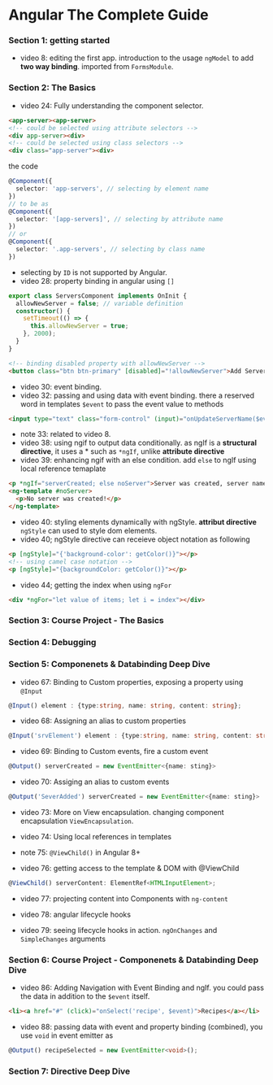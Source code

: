 # Angular The Complete Guide

### Section 1: getting started

- video 8: editing the first app. introduction to the usage `ngModel` to add **two way binding**. imported from `FormsModule`.


### Section 2: The Basics
- video 24: Fully understanding the component selector.
```html
<app-server><app-server>
<!-- could be selected using attribute selectors -->
<div app-server><div>
<!-- could be selected using class selectors -->
<div class="app-server"><div>
```
the code
```typescript
@Component({
  selector: 'app-servers', // selecting by element name
})
// to be as
@Component({
  selector: '[app-servers]', // selecting by attribute name
})
// or
@Component({
  selector: '.app-servers', // selecting by class name
})
```
- selecting by `ID` is not supported by Angular.
- video 28: property binding in angular using `[]`
```typescript
export class ServersComponent implements OnInit {
  allowNewServer = false; // variable definition
  constructor() {
    setTimeout(() => {
      this.allowNewServer = true;
    }, 2000);
  }
}
```
```html
<!-- binding disabled property with allowNewServer -->
<button class="btn btn-primary" [disabled]="!allowNewServer">Add Server</button>
```
- video 30: event binding. 
- video 32: passing and using data with event binding. there a reserved word in templates `$event` to pass the event value to methods
```html
<input type="text" class="form-control" (input)="onUpdateServerName($event)">
```
- note 33: related to video 8.
- video 38: using ngif to output data conditionally. as ngIf is a **structural directive**, it uses a * such as `*ngIf`, unlike **attribute directive**
- video 39: enhancing ngif with an else condition. add `else` to ngIf using local reference temaplate
```html
<p *ngIf="serverCreated; else noServer">Server was created, server name is {{ serverName }}</p>
<ng-template #noServer>
  <p>No server was created!</p>
</ng-template>
```
- video 40: styling elements dynamically with ngStyle. **attribut directive** `ngStyle` can used to style dom elements.
- video 40; ngStyle directive can receieve object notation as following
```html
<p [ngStyle]="{'background-color': getColor()}"></p>
<!-- using camel case notation -->
<p [ngStyle]="{backgroundColor: getColor()}"></p>
```
- video 44; getting the index when using `ngFor`
```html
<div *ngFor="let value of items; let i = index"></div>
```

### Section 3: Course Project - The Basics
### Section 4: Debugging
### Section 5: Componenets & Databinding Deep Dive

- video 67: Binding to Custom properties, exposing a property using `@Input`
```typescript
@Input() element : {type:string, name: string, content: string};
```
- video 68: Assigning an alias to custom properties
```typescript
@Input('srvElement') element : {type:string, name: string, content: string};
```
- video 69: Binding to Custom events, fire a custom event
```typescript
@Output() serverCreated = new EventEmitter<{name: sting}>
```
- video 70: Assiging an alias to custom events
```typescript
@Output('SeverAdded') serverCreated = new EventEmitter<{name: sting}>
```
- video 73: More on View encapsulation. changing component encapsulation `ViewEncapsulation`.

- video 74: Using local references in templates
- note 75: `@ViewChild()` in Angular 8+
- video 76: getting access to the template & DOM with @ViewChild
```typescript
@ViewChild() serverContent: ElementRef<HTMLInputElement>;
```
- video 77: projecting content into Components with `ng-content`


- video 78: angular lifecycle hooks

- video 79: seeing lifecycle hooks in action. `ngOnChanges` and `SimpleChanges` arguments

### Section 6: Course Project - Componenets & Databinding Deep Dive

- video 86: Adding Navigation with Event Binding and ngIf. you could pass the data in addition to the `$event` itself.
```html
<li><a href="#" (click)="onSelect('recipe', $event)">Recipes</a></li>
```
- video 88: passing data with event and property binding (combined), you use `void` in event emitter as 
```typescript
@Output() recipeSelected = new EventEmitter<void>();
```

### Section 7: Directive Deep Dive